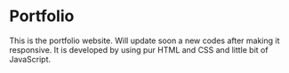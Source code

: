 # Portfolio
This is the portfolio website. Will update soon a new codes after making it responsive.
It is developed by using pur HTML and CSS and little bit of JavaScript.
